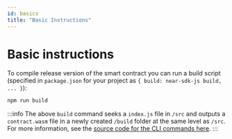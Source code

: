 ```yaml
---
id: basics
title: "Basic Instructions"
---
```


# Basic instructions
To compile release version of the smart contract you can run a build script (specified in `package.json` for your project as `{ build: near-sdk-js build, ... }`):

```bash
npm run build
```

:::info
The above `build` command seeks a `index.js` file in `/src` and outputs a `contract.wasm` file in a newly created `/build` folder at the same level as `/src`. For more information, see the [source code for the CLI commands here](https://github.com/near/near-sdk-js/blob/2a51b6c6233c935c7957b91818cfe6f9c3073d71/packages/near-sdk-js/src/cli/cli.ts?_pjax=%23js-repo-pjax-container%2C%20div%5Bitemtype%3D%22http%3A%2F%2Fschema.org%2FSoftwareSourceCode%22%5D%20main%2C%20%5Bdata-pjax-container%5D#L28-L36).
:::

<!-- TODO: custom build commands using CLI -->
